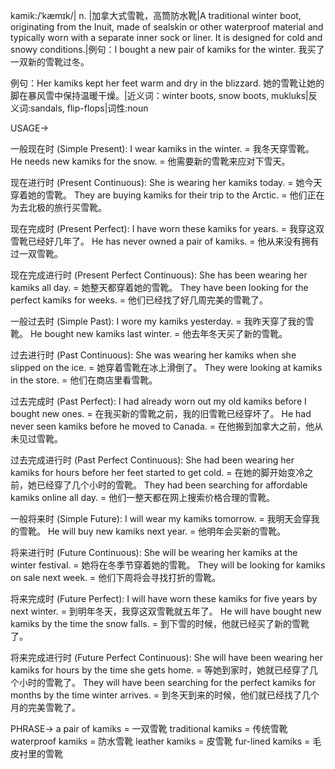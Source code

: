 kamik:/ˈkæmɪk/| n. |加拿大式雪靴，高筒防水靴|A traditional winter boot, originating from the Inuit, made of sealskin or other waterproof material and typically worn with a separate inner sock or liner.  It is designed for cold and snowy conditions.|例句：I bought a new pair of kamiks for the winter. 我买了一双新的雪靴过冬。

例句：Her kamiks kept her feet warm and dry in the blizzard.  她的雪靴让她的脚在暴风雪中保持温暖干燥。|近义词：winter boots, snow boots, mukluks|反义词:sandals, flip-flops|词性:noun


USAGE->

一般现在时 (Simple Present):
I wear kamiks in the winter. = 我冬天穿雪靴。
He needs new kamiks for the snow. = 他需要新的雪靴来应对下雪天。

现在进行时 (Present Continuous):
She is wearing her kamiks today. = 她今天穿着她的雪靴。
They are buying kamiks for their trip to the Arctic. = 他们正在为去北极的旅行买雪靴。

现在完成时 (Present Perfect):
I have worn these kamiks for years. = 我穿这双雪靴已经好几年了。
He has never owned a pair of kamiks. = 他从来没有拥有过一双雪靴。

现在完成进行时 (Present Perfect Continuous):
She has been wearing her kamiks all day. = 她整天都穿着她的雪靴。
They have been looking for the perfect kamiks for weeks. = 他们已经找了好几周完美的雪靴了。

一般过去时 (Simple Past):
I wore my kamiks yesterday. = 我昨天穿了我的雪靴。
He bought new kamiks last winter. = 他去年冬天买了新的雪靴。

过去进行时 (Past Continuous):
She was wearing her kamiks when she slipped on the ice. = 她穿着雪靴在冰上滑倒了。
They were looking at kamiks in the store. = 他们在商店里看雪靴。

过去完成时 (Past Perfect):
I had already worn out my old kamiks before I bought new ones. = 在我买新的雪靴之前，我的旧雪靴已经穿坏了。
He had never seen kamiks before he moved to Canada. = 在他搬到加拿大之前，他从未见过雪靴。

过去完成进行时 (Past Perfect Continuous):
She had been wearing her kamiks for hours before her feet started to get cold. = 在她的脚开始变冷之前，她已经穿了几个小时的雪靴。
They had been searching for affordable kamiks online all day. = 他们一整天都在网上搜索价格合理的雪靴。

一般将来时 (Simple Future):
I will wear my kamiks tomorrow. = 我明天会穿我的雪靴。
He will buy new kamiks next year. = 他明年会买新的雪靴。

将来进行时 (Future Continuous):
She will be wearing her kamiks at the winter festival. = 她将在冬季节穿着她的雪靴。
They will be looking for kamiks on sale next week. = 他们下周将会寻找打折的雪靴。

将来完成时 (Future Perfect):
I will have worn these kamiks for five years by next winter. = 到明年冬天，我穿这双雪靴就五年了。
He will have bought new kamiks by the time the snow falls. = 到下雪的时候，他就已经买了新的雪靴了。

将来完成进行时 (Future Perfect Continuous):
She will have been wearing her kamiks for hours by the time she gets home. = 等她到家时，她就已经穿了几个小时的雪靴了。
They will have been searching for the perfect kamiks for months by the time winter arrives. = 到冬天到来的时候，他们就已经找了几个月的完美雪靴了。


PHRASE->
a pair of kamiks = 一双雪靴
traditional kamiks = 传统雪靴
waterproof kamiks = 防水雪靴
leather kamiks = 皮雪靴
fur-lined kamiks = 毛皮衬里的雪靴


